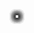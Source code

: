 
<!DOCTYPE html>
<html lang="en">
<head>
    <meta charset="UTF-8">
    <meta http-equiv="X-UA-Compatible" content="IE=edge">
    <meta name="viewport" content="width=device-width, initial-scale=1.0">
    <title>Document</title>
    <style>
        .button{
    color: rgb(0, 255, 76);
    background-image: linear-gradient(to right, rgb(134, 0, 0), rgb(255, 0, 0), rgb(255, 85, 85));
    width: 100px;
    height: 40px;
    border-radius: 30%;
    margin-top: 250px;
    margin-left: 880px;
    }
    
    
    .button :hover{
        color: #000;
    
    }
    
    .aa{
        color: aqua;
        text-decoration: none;
    }
body{
    margin: 0;
    padding: 0;
    display: flex;
    justify-content: center;
    align-items: center;
    min-height: 100vh;
    overflow-y: hidden;
    background-color: black;
}
.container{
    position: absolute;
    width: 550px;
    height: 550px;
    transform-style: preserve-3d;
    transform: perspective(600px) rotate(0deg);
}
.container span{
position: absolute;
display: block;
box-sizing: border-box;
border: 2px solid white;
margin: 10px;
box-shadow: 0 0 10px;
animation: span 50s ease-in-out infinite;
}
@keyframes span{
    0%{
        transform: rotate(0deg);
        border-radius: 0;
    }
    20%{
        box-shadow: 0 0 40px green;
    }
    50%{
        transform: rotate(360deg);
        background-color: black;
        box-shadow: 0 0 40px aqua;
        border-radius: 20%;
    }
    70%{
        box-shadow: 0 0 40px chocolate;
    }
    10%{
        transform: rotate(0deg);
    }
}

.container span:nth-child(1){
    top:  0;
    left:  0;
    right: 0;
    bottom:  0;
    animation-delay: 0.5s;
}

.container span:nth-child(2){
    top:  10px;
    left:  10px;
    right: 10px;
    bottom:  10px;
    animation-delay: 1s;
}

.container span:nth-child(3){
    top:  20px;
    left:  20px;
    right: 20px;
    bottom:  20px;
    animation-delay: 1.5s;
}

.container span:nth-child(4){
    top:  30px;
    left:  30px;
    right: 30px;
    bottom:  30px;
    animation-delay: 2s;
}

.container span:nth-child(5){
    top:  40px;
    left:  40px;
    right: 40px;
    bottom:  40px;
    animation-delay: 2.5s;
}

.container span:nth-child(6){
    top:   50px;
    left:  50px;
    right: 50px;
    bottom:50px;
    animation-delay: 3s;
}

.container span:nth-child(7){
    top:  60px;
    left:  60px;
    right: 60px;
    bottom:  60px;
    animation-delay: 3.5s;
}

.container span:nth-child(8){
    top:  70px;
    left:  70px;
    right: 70px;
    bottom:  70px;
    animation-delay: 4s;
}

.container span:nth-child(9){
    top:  80px;
    left:  80px;
    right: 80px;
    bottom:  80px;
    animation-delay: 4.5s;
}

.container span:nth-child(10){
    top:  90px;
    left:  90px;
    right: 90px;
    bottom:  90px;
    animation-delay: 5s;
}

.container span:nth-child(11){
    top:  100px;
    left:  100px;
    right: 100px;
    bottom:  100px;
    animation-delay: 5.5s;
}

.container span:nth-child(12){
    top:  110px;
    left:  110px;
    right: 110px;
    bottom:  110px;
    animation-delay: 6s;
}

.container span:nth-child(13){
    top:  120px;
    left: 120px;
    right: 120px;
    bottom:  120px;
    animation-delay: 6.5s;
}

.container span:nth-child(14){
    top:  130px;
    left:  130px;
    right: 130px;
    bottom:  130px;
    animation-delay: 7s;
}

.container span:nth-child(15){
    top:  140px;
    left:  140px;
    right: 140px;
    bottom:  140px;
    animation-delay: 7.5s;
}

.container span:nth-child(16){
    top:  150px;
    left:  150px;
    right: 150px;
    bottom:  150px;
    animation-delay: 8s;
}

.container span:nth-child(17){
    top:  160px;
    left:  160px;
    right: 160px;
    bottom:  160px;
    animation-delay: 8.5s;
}

.container span:nth-child(18){
    top:  170px;
    left:  170px;
    right: 170px;
    bottom:  170px;
    animation-delay: 9s;
}

.container span:nth-child(19){
    top:  180px;
    left:  180px;
    right: 180px;
    bottom:  180px;
    animation-delay: 9.5s;
}
.container span:nth-child(20){
    top:  190px;
    left:  190px;
    right: 190px;
    bottom:  190px;
    animation-delay: 10s;
}
    </style>
</head>
<link rel="stylesheet" href="animatsiya.css">
<body>
        <div class="container">
            <span></span>
            <span></span>
            <span></span>
            <span></span>
            <span></span>
            <span></span>
            <span></span>
            <span></span>
            <span></span>
            <span></span>
            <span></span>
            <span></span>
            <span></span>
            <span></span>
            <span></span>
            <span></span>
            <span></span>
        </div>
        <button class="button"><a href="animatsiya2.html" class="aa">1-animatsiya</a></button>
</body>
</html>
